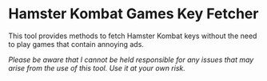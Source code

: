 # Hamster Kombat Games Key Fetcher
This tool provides methods to fetch Hamster Kombat keys without the need to play games that contain annoying ads.

*Please be aware that I cannot be held responsible for any issues that may arise from the use of this tool. Use it at your own risk.*